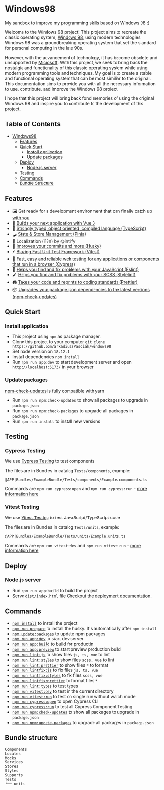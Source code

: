 # Windows98

My sandbox to improve my programming skills based on Windows 98 :)

Welcome to the Windows 98 project! This project aims to recreate the classic operating system, [Windows 98](https://en.wikipedia.org/wiki/Windows_98), using modern technologies. Windows 98 was a groundbreaking operating system that set the standard for personal computing in the late 90s.

However, with the advancement of technology, it has become obsolete and unsupported by [Microsoft](https://www.microsoft.com/en-gb). With this project, we seek to bring back the nostalgia and functionality of this classic operating system while using modern programming tools and techniques. My goal is to create a stable and functional operating system that can be most similiar to the original. This documentation aims to provide you with all the necessary information to use, contribute, and improve the Windows 98 project.

I hope that this project will bring back fond memories of using the original Windows 98 and inspire you to contribute to the development of this project.

## Table of Contents

- [Windows98](#windows98)
  - [Features](#features)
  - [Quick Start](#quick-start)
    - [Install application](#install-application)
    - [Update packages](#update-packages)
  - [Deploy](#deploy)
    - [Node.js server](#nodejs-server)
  - [Testing](#testing)
  - [Commands](#commands)
  - [Bundle Structure](#bundle-structure)

## Features

- 🖼 [Get ready for a development environment that can finally catch up with you](https://vitejs.dev/)
- 📑 [Builds your next application with Vue 3](https://vuejs.org/)
- 🤖 [Strongly typed, object oriented, compiled language (TypeScript)](https://www.typescriptlang.org/)
- 🛹 [State & Store Management (Pinia)](https://pinia.vuejs.org/)
- 🚩 [Localization (i18n) by @intlify](https://github.com/intlify/bundle-tools/blob/main/packages/vite-plugin-vue-i18n/README.md)
- 🐶 [Improves your commits and more (Husky)](https://typicode.github.io/husky/)
- ⚡ [Blazing Fast Unit Test Framework (Vitest)](https://vitest.dev/)
- 🔬 [Fast, easy and reliable web testing for any applications or components that run in a browser (Cypress)](https://www.cypress.io/)
- 🐛 [Helps you find and fix problems with your JavaScript (Eslint)](https://eslint.org/)
- 🖌 [Helps you find and fix problems with your SCSS (Stylelint)](https://stylelint.io/)
- 🖨 [Takes your code and reprints to coding standards (Prettier)](https://prettier.io/)
- 📦 [Upgrades your package.json dependencies to the latest versions (npm-check-updates)](https://github.com/raineorshine/npm-check-updates)

## Quick Start

### Install application

- This project using `npm` as package manager.
- Clone this project to your computer `git clone https://github.com/arkadiuszPasciak/windows98`
- Set node version on `18.12.1`
- Install dependencies `npm install`
- Run `npm run app:dev` to start development server and open `http://localhost:5173/` in your browser

### Update packages

[npm-check-updates](https://github.com/raineorshine/npm-check-updates) is fully compatible with yarn

- Run `npm run npm:check-updates` to show all packages to upgrade in `package.json`
- Run `npm run npm:check-packages` to upgrade all packages in `package.json`
- Run `npm run install` to install new versions

## Testing

### Cypress Testing

We use [Cypress Testing](https://www.cypress.io/) to test components

The files are in Bundles in catalog `Tests/components`, example:

```
@APP|Bundles/ExampleBundle/Tests/components/Example.components.ts
```

Commands are `npm run cypress:open` and `npm run cypress:run` - [more information here](#Commands)

### Vitest Testing

We use [Vitest Testing](https://vitest.dev/) to test JavaScript/TypeScript code

The files are in Bundles in catalog `Tests/units`, example:

```
@APP|Bundles/ExampleBundle/Tests/units/Example.units.ts
```

Commands are `npm run vitest:dev` and `npm run vitest:run` - [more information here](#Commands)

## Deploy

### Node.js server

- Run `npm run app:build` to build the project
- Serve `dist/index.html` file
  Checkout the [deployment documentation](https://vitejs.dev/guide/build.html).

## Commands

- [`npm install`](https://docs.npmjs.com/cli/v6/commands/npm-install) to install the project
- [`npm run prepare`](https://typicode.github.io/husky/#/?id=install) to install the husky. It's automatically after `npm install`
- [`npm update:packages`](https://www.npmjs.com/package/npm-check-updates) to update npm packages
- [`npm run app:dev`](https://vitejs.dev/guide/#command-line-interface) to start dev server
- [`npm run app:build`](https://vitejs.dev/guide/#command-line-interface) to build for productin
- [`npm run app:preview`](https://vitejs.dev/guide/#command-line-interface) to start preview production build
- [`npm run lint:js`](https://eslint.org/docs/latest/user-guide/command-line-interface) to show files `js, ts, vue` to lint
- [`npm run lint:styles`](https://stylelint.io/user-guide/usage/cli/) to show files `scss, vue` to lint
- [`npm run lint:prettier`](https://stylelint.io/user-guide/usage/cli/) to show files `*` to format
- [`npm run lintfix:js`](https://eslint.org/docs/latest/user-guide/command-line-interface) to fix files `js, ts, vue`
- [`npm run lintfix:styles`](https://stylelint.io/user-guide/usage/cli/) to fix files `scss, vue`
- [`npm run lintfix:prettier`](https://stylelint.io/user-guide/usage/cli/) to format files `*`
- [`npm run lint:types`](https://www.npmjs.com/package/vue-tsc) to test types
- [`npm run vitest:dev`](https://vitest.dev/guide/cli.html#vitest) to test in the current directory
- [`npm run vitest:run`](https://vitest.dev/guide/cli.html#vitest-run) to test on single run without watch mode
- [`npm run cypress:open`](https://docs.cypress.io/guides/guides/command-line#cypress-open) to open Cypress CLI
- [`npm run cypress:run`](https://docs.cypress.io/guides/guides/command-line#cypress-run) to test all Cypress Component Testing
- [`npm run npm:check-updates`](https://github.com/raineorshine/npm-check-updates#installation) to show all packages to upgrade in `package.json`
- [`npm run npm:update-packages`](https://github.com/raineorshine/npm-check-updates#installation) to upgrade all packages in `package.json`

## Bundle structure

```
Components
Locales
Mocks
Services
Stores
Styles
Supports
Tests
└── units
```
